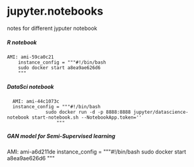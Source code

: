 # jupyter.notebooks
notes for different jyputer notebook


##### R notebook
    AMI: ami-59ca0c21
        instance_config = """#!/bin/bash
        sudo docker start a8ea9ae626d6
        """
##### DataSci notebook
      AMI: ami-44c1073c
      instance_config = """#!/bin/bash
                  sudo docker run -d -p 8888:8888 jupyter/datascience-notebook start-notebook.sh --NotebookApp.token=''
		              """

##### GAN model for Semi-Supervised learning
AMI: ami-a6d211de
        instance_config = """#!/bin/bash
        sudo docker start a8ea9ae626d6
        """
